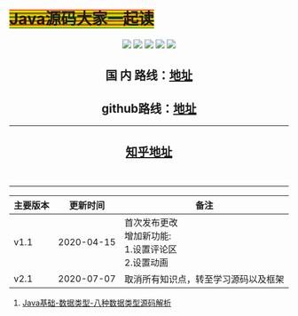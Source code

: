 <!--
 * @Author: 孙浩然
 * @Date: 2020-04-08 16:14:01
 * @LastEditors: 孙浩然
 * @LastEditTime: 2020-07-07 10:52:58
 * @FilePath: \Java-Practice\README.md
 * @博客地址: 个人博客，如果各位客官觉得不错，请点个赞，谢谢。[地址](https://codefool0307.github.io/JavaScholar/#/)
 -->


 
# <h1><font style="background: repeating-linear-gradient(red, yellow 10%, green 20%)">Java源码大家一起读</font></h1>
<div align="center">
   <a href="https://codefool0307.github.io/Java-Point/#/./authorintroducer"> <img src="https://badgen.net/badge/%e4%bd%9c%e8%80%85/shr?icon=github&color=4ab8a1"></a>
    <img src="https://badgen.net/badge/%e7%89%88%e6%9c%ac/v1.0.0?icon=telegram&color=4ab8a1">
    <a href="https://codefool0307.github.io/Java-Point/#/"> <img src="https://badgen.net/badge/%e9%98%85%e8%af%bb/codefool0307?icon=sourcegraph&color=4ab8a1"></a>
    <a href=""> <img src="https://badgen.net/badge/%e8%af%ad%e8%a8%80/Java?icon=rss&color=4ab8a1"></a>
    <a href="https://github.com/codefool0307/Java-Practice"> <img src="https://badgen.net/badge/%e7%82%b9%e8%b5%9e/%e5%90%84%e4%bd%8d%e5%a4%a7%e4%bd%ac%e5%a6%82%e6%9e%9c%e8%a7%89%e5%be%97%e5%8f%af%e4%bb%a5%e8%af%b7%e7%82%b9%e4%b8%aa%e8%b5%9e?icon=patreon&color=4ab8a1"></a>
     
</div>

<h2><center>国 内 路线：<a href="https://compu.gitee.io/java-point">地址</a></center></h2>

<h2><center>github路线：<a href="https://codefool0307.github.io/Java-Point/">地址</center></a></h2>

<hr size="5px" >

<h2><center><a href="https://www.zhihu.com/people/yi-qie-jie-zai-ai-yi-zhong/posts">知乎地址</a></center></h2><br>



<hr size=10 color=red>

| 主要版本 | 更新时间       | 备注             |
| ---- | ---------- | -------------- |
| v1.1 | 2020-04-15 | 首次发布更改<br> 增加新功能:<br> 1.设置评论区<br> 2.设置动画<br>|
| v2.1 | 2020-07-07 | 取消所有知识点，转至学习源码以及框架<br> |

1. [Java基础-数据类型-八种数据类型源码解析]()


